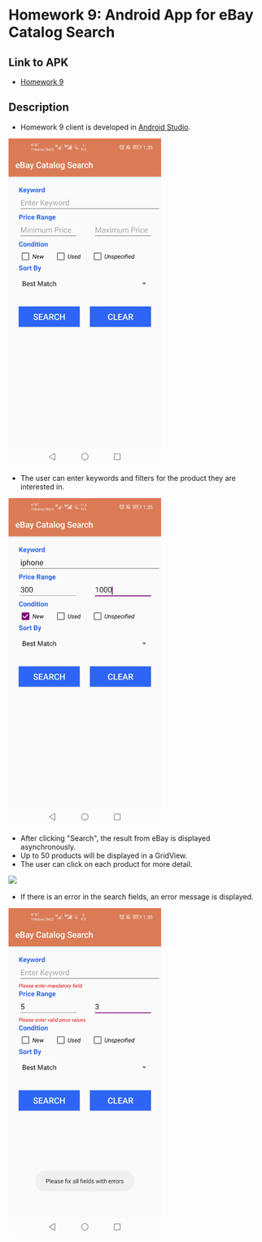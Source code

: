 # Homework	9:	Android	App	for	eBay	Catalog	Search		

## Link to APK
- [Homework 9](https://drive.google.com/file/d/1YHNC95Gun0s5Ux9P1uScrNOfROR83tbP/view)

## Description	

- Homework 9 client is developed in [Android Studio](https://developer.android.com/studio).  

<img src="demo/main.jpeg" width="300">  

- The user can enter keywords and filters for the product they are interested in.

<img src="demo/search.jpeg" width="300">  

- After clicking "Search", the result from eBay is displayed asynchronously. 
- Up to 50 products will be displayed in a GridView.
- The user can click on each product for more detail.

<img src="demo/results.gif" width="300">

- If there is an error in the search fields, an error message is displayed.
<img src="demo/error.jpeg" width="300">
